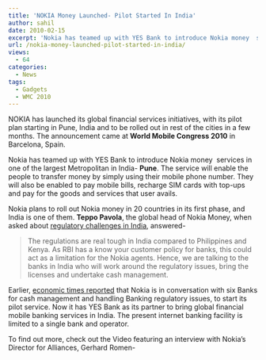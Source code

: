 ```yaml
---
title: 'NOKIA Money Launched- Pilot Started In India'
author: sahil
date: 2010-02-15
excerpt: 'Nokia has teamed up with YES Bank to introduce Nokia money  services in one of the largest Metropolitan in India- Pune. The service will enable the people to transfer money by simply using their mobile phone number. They will also be enabled to pay mobile bills, recharge SIM cards with top-ups and pay for the goods and services that user avails.The announcement came at World Mobile Congress 2010 in Barcelona, Spain.'
url: /nokia-money-launched-pilot-started-in-india/
views:
  - 64
categories:
  - News
tags:
  - Gadgets
  - WMC 2010
---
```

NOKIA has launched its global financial services initiatives, with its pilot plan starting in Pune, India and to be rolled out in rest of the cities in a few months. The announcement came at **World Mobile Congress 2010** in Barcelona, Spain.

Nokia has teamed up with YES Bank to introduce Nokia money  services in one of the largest Metropolitan in India- **Pune**. The service will enable the people to transfer money by simply using their mobile phone number. They will also be enabled to pay mobile bills, recharge SIM cards with top-ups and pay for the goods and services that user avails.

Nokia plans to roll out Nokia money in 20 countries in its first phase, and India is one of them. **Teppo Pavola**, the global head of Nokia Money, when asked about <a href="http://economictimes.indiatimes.com/news/news-by-industry/telecom/Nokia-plans-to-launch-m-banking-services/articleshow/5233922.cms" onclick="_gaq.push(['_trackEvent', 'outbound-article', 'http://economictimes.indiatimes.com/news/news-by-industry/telecom/Nokia-plans-to-launch-m-banking-services/articleshow/5233922.cms', 'regulatory challenges in India']);" title="Nokia money- Economic Times">regulatory challenges in India</a>, answered-

> The regulations are real tough in India compared to Philippines and Kenya. As RBI has a know your customer policy for banks, this could act as a limitation for the Nokia agents. Hence, we are talking to the banks in India who will work around the regulatory issues, bring the licenses and undertake cash management.

Earlier, <a href="http://economictimes.indiatimes.com/news/news-by-industry/telecom/Nokia-plans-to-launch-m-banking-services/articleshow/5233922.cms" onclick="_gaq.push(['_trackEvent', 'outbound-article', 'http://economictimes.indiatimes.com/news/news-by-industry/telecom/Nokia-plans-to-launch-m-banking-services/articleshow/5233922.cms', 'economic times reported']);" title="Nokia money- Economic Times">economic times reported</a> that Nokia is in conversation with six Banks for cash management and handling Banking regulatory issues, to start its pilot service. Now it has YES Bank as its partner to bring global financial mobile banking services in India. The present internet banking facility is limited to a single bank and operator.

To find out more, check out the Video featuring an interview with Nokia’s Director for Alliances, Gerhard Romen-



<div id="_mcePaste" style="width: 1px;height: 1px;overflow: hidden">
  In partnership with YES BANK, a commercial pilot of the global mobile financial services initiative has started in Pune, one of the largest metropolitan areas in India. The service in Pune, called Mobile Money Services by YES BANK, brings financial services to the consumers&#8217; mobile devices.</p> 
  
  <div id="TixyyLink" style="overflow: hidden;color: #000000;background-color: transparent;text-align: left;text-decoration: none;border: medium none">
    Read more: <a href="http://www.fiercewireless.com/press-releases/nokia-passes-key-milestones-services-business-continues-strong-momentum#ixzz0fc3LcA4T" onclick="_gaq.push(['_trackEvent', 'outbound-article', 'http://www.fiercewireless.com/press-releases/nokia-passes-key-milestones-services-business-continues-strong-momentum#ixzz0fc3LcA4T', 'http://www.fiercewireless.com/press-releases/nokia-passes-key-milestones-services-business-continues-strong-momentum#ixzz0fc3LcA4T']);" >http://www.fiercewireless.com/press-releases/nokia-passes-key-milestones-services-business-continues-strong-momentum#ixzz0fc3LcA4T</a>
  </div>
</div>
